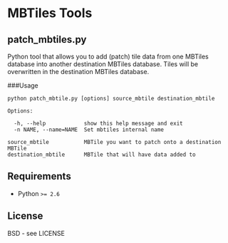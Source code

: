 # MBTiles Tools

## patch_mbtiles.py

Python tool that allows you to add (patch) tile data from one MBTiles database into another destination MBTiles database. Tiles will be overwritten in the destination MBTiles database.

###Usage

```
python patch_mbtile.py [options] source_mbtile destination_mbtile

Options:

  -h, --help            show this help message and exit
  -n NAME, --name=NAME  Set mbtiles internal name 

source_mbtile           MBTile you want to patch onto a destination MBTile 
destination_mbtile      MBTile that will have data added to

```

## Requirements

* Python `>= 2.6`

## License

BSD - see LICENSE
